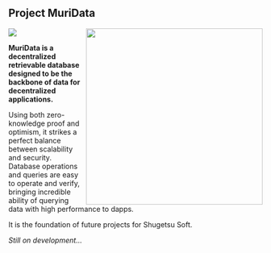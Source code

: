 ## Project MuriData

<img src="https://img.shields.io/badge/stage-theoretical-blue?style=for-the-badge">

<img align="right" width="350" src="https://cdn.jsdelivr.net/gh/MuriData/.github/images/muri.webp">

**MuriData is a decentralized retrievable database designed to be the backbone of data for decentralized applications.**

Using both zero-knowledge proof and optimism, it strikes a perfect balance between scalability and security. Database operations and queries are easy to operate and verify, bringing incredible ability of querying data with high performance to dapps.

It is the foundation of future projects for Shugetsu Soft.


*Still on development...*
